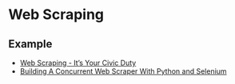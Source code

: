 # Web Scraping

## Example

* [Web Scraping - It’s Your Civic Duty](https://pbpython.com/web-scraping-mn-budget.html)
* [Building A Concurrent Web Scraper With Python and Selenium](https://testdriven.io/blog/building-a-concurrent-web-scraper-with-python-and-selenium/)

